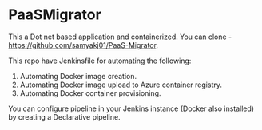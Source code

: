 # PaaSMigrator

This a Dot net based application and containerized. You can clone - https://github.com/samyakj01/PaaS-Migrator. 

This repo have Jenkinsfile for automating the following:

1. Automating Docker image creation.
2. Automating Docker image upload to Azure container registry.
3. Automating Docker container provisioning.

You can configure pipeline in your Jenkins instance (Docker also installed) by creating a Declarative pipeline.




